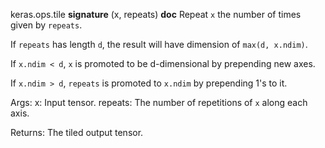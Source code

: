 keras.ops.tile
__signature__
(x, repeats)
__doc__
Repeat `x` the number of times given by `repeats`.

If `repeats` has length `d`, the result will have dimension of
`max(d, x.ndim)`.

If `x.ndim < d`, `x` is promoted to be d-dimensional by prepending
new axes.

If `x.ndim > d`, `repeats` is promoted to `x.ndim` by prepending 1's to it.

Args:
    x: Input tensor.
    repeats: The number of repetitions of `x` along each axis.

Returns:
    The tiled output tensor.
